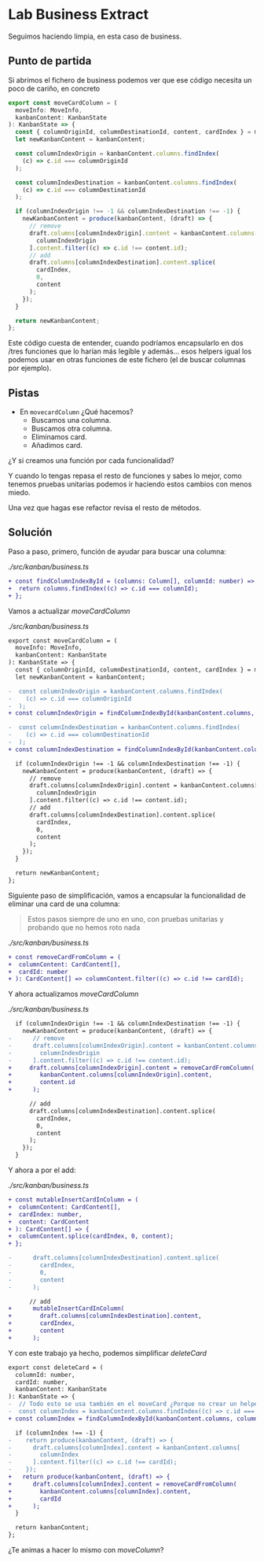 # Lab Business Extract

Seguimos haciendo limpia, en esta caso de business.

## Punto de partida

Si abrimos el fichero de business podemos ver que ese código necesita un poco de cariño, en concreto

```ts
export const moveCardColumn = (
  moveInfo: MoveInfo,
  kanbanContent: KanbanState
): KanbanState => {
  const { columnOriginId, columnDestinationId, content, cardIndex } = moveInfo;
  let newKanbanContent = kanbanContent;

  const columnIndexOrigin = kanbanContent.columns.findIndex(
    (c) => c.id === columnOriginId
  );

  const columnIndexDestination = kanbanContent.columns.findIndex(
    (c) => c.id === columnDestinationId
  );

  if (columnIndexOrigin !== -1 && columnIndexDestination !== -1) {
    newKanbanContent = produce(kanbanContent, (draft) => {
      // remove
      draft.columns[columnIndexOrigin].content = kanbanContent.columns[
        columnIndexOrigin
      ].content.filter((c) => c.id !== content.id);
      // add
      draft.columns[columnIndexDestination].content.splice(
        cardIndex,
        0,
        content
      );
    });
  }

  return newKanbanContent;
};
```

Este código cuesta de entender, cuando podríamos encapsularlo en dos /tres funciones que lo harían más legible y además... esos helpers igual los podemos usar en otras funciones de este fichero (el de buscar columnas por ejemplo).

## Pistas

- En `movecardColumn` ¿Qué hacemos?
  - Buscamos una columna.
  - Buscamos otra columna.
  - Eliminamos card.
  - Añadimos card.

¿Y si creamos una función por cada funcionalidad?

Y cuando lo tengas repasa el resto de funciones y sabes lo mejor, como tenemos pruebas unitarias podemos ir haciendo estos cambios con menos miedo.

Una vez que hagas ese refactor revisa el resto de métodos.

## Solución

Paso a paso, primero, función de ayudar para buscar una columna:

_./src/kanban/business.ts_

```diff
+ const findColumnIndexById = (columns: Column[], columnId: number) => {
+  return columns.findIndex((c) => c.id === columnId);
+ };
```

Vamos a actualizar _moveCardColumn_

_./src/kanban/business.ts_

```diff
export const moveCardColumn = (
  moveInfo: MoveInfo,
  kanbanContent: KanbanState
): KanbanState => {
  const { columnOriginId, columnDestinationId, content, cardIndex } = moveInfo;
  let newKanbanContent = kanbanContent;

-  const columnIndexOrigin = kanbanContent.columns.findIndex(
-    (c) => c.id === columnOriginId
-  );
+ const columnIndexOrigin = findColumnIndexById(kanbanContent.columns, columnOriginId);

-  const columnIndexDestination = kanbanContent.columns.findIndex(
-    (c) => c.id === columnDestinationId
-  );
+ const columnIndexDestination = findColumnIndexById(kanbanContent.columns, columnDestinationId);

  if (columnIndexOrigin !== -1 && columnIndexDestination !== -1) {
    newKanbanContent = produce(kanbanContent, (draft) => {
      // remove
      draft.columns[columnIndexOrigin].content = kanbanContent.columns[
        columnIndexOrigin
      ].content.filter((c) => c.id !== content.id);
      // add
      draft.columns[columnIndexDestination].content.splice(
        cardIndex,
        0,
        content
      );
    });
  }

  return newKanbanContent;
};
```

Siguiente paso de simplificación, vamos a encapsular la funcionalidad de eliminar una card de una columna:

> Estos pasos siempre de uno en uno, con pruebas unitarias y probando que no hemos roto nada

_./src/kanban/business.ts_

```diff
+ const removeCardFromColumn = (
+  columnContent: CardContent[],
+  cardId: number
+ ): CardContent[] => columnContent.filter((c) => c.id !== cardId);
```

Y ahora actualizamos _moveCardColumn_

_./src/kanban/business.ts_

```diff
  if (columnIndexOrigin !== -1 && columnIndexDestination !== -1) {
    newKanbanContent = produce(kanbanContent, (draft) => {
-      // remove
-      draft.columns[columnIndexOrigin].content = kanbanContent.columns[
-        columnIndexOrigin
-      ].content.filter((c) => c.id !== content.id);
+     draft.columns[columnIndexOrigin].content = removeCardFromColumn(
+        kanbanContent.columns[columnIndexOrigin].content,
+        content.id
+      );

      // add
      draft.columns[columnIndexDestination].content.splice(
        cardIndex,
        0,
        content
      );
    });
  }
```

Y ahora a por el add:

_./src/kanban/business.ts_

```diff
+ const mutableInsertCardInColumn = (
+  columnContent: CardContent[],
+  cardIndex: number,
+  content: CardContent
+ ): CardContent[] => {
+  columnContent.splice(cardIndex, 0, content);
+ };
```

```diff
-      draft.columns[columnIndexDestination].content.splice(
-        cardIndex,
-        0,
-        content
-      );

      // add
+      mutableInsertCardInColumn(
+        draft.columns[columnIndexDestination].content,
+        cardIndex,
+        content
+      );
```

Y con este trabajo ya hecho, podemos simplificar _deleteCard_

```diff
export const deleteCard = (
  columnId: number,
  cardId: number,
  kanbanContent: KanbanState
): KanbanState => {
-  // Todo esto se usa también en el moveCard ¿Porque no crear un helper comun?
-  const columnIndex = kanbanContent.columns.findIndex((c) => c.id === columnId);
+ const columnIndex = findColumnIndexById(kanbanContent.columns, columnId);

  if (columnIndex !== -1) {
-    return produce(kanbanContent, (draft) => {
-      draft.columns[columnIndex].content = kanbanContent.columns[
-        columnIndex
-      ].content.filter((c) => c.id !== cardId);
-    });
+   return produce(kanbanContent, (draft) => {
+      draft.columns[columnIndex].content = removeCardFromColumn(
+        kanbanContent.columns[columnIndex].content,
+        cardId
+      );
  }

  return kanbanContent;
};
```

¿Te animas a hacer lo mismo con _moveColumn_?
